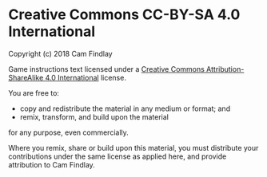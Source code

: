 # Creative Commons CC-BY-SA 4.0 International
Copyright (c) 2018 Cam Findlay

Game instructions text licensed under a [Creative Commons Attribution-ShareAlike 4.0 International](https://creativecommons.org/licenses/by-sa/4.0/) license.

You are free to:

 * copy and redistribute the material in any medium or format; and
 * remix, transform, and build upon the material
 
for any purpose, even commercially.

Where you remix, share or build upon this material, you must distribute your contributions under the same license as applied here, and provide attribution to Cam Findlay.
